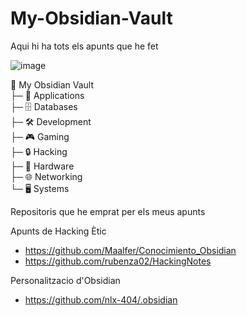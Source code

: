 # My-Obsidian-Vault
Aqui hi ha tots els apunts que he fet

![image](https://github.com/user-attachments/assets/d83be0e9-0162-4917-bffe-92ddfbe58dac)

📂 My Obsidian Vault<br>
├─ 📱 Applications<br>
├─ 🗄️ Databases<br>
├─ 🛠️ Development<br>
├─ 🎮 Gaming<br>
├─ 🔒 Hacking<br>
├─ 🔧 Hardware<br>
├─ 🌐 Networking<br>
└─ 🖥️ Systems

Repositoris que he emprat per els meus apunts

Apunts de Hacking Ètic
- https://github.com/Maalfer/Conocimiento_Obsidian
- https://github.com/rubenza02/HackingNotes

Personalitzacio d'Obsidian
- https://github.com/nlx-404/.obsidian

